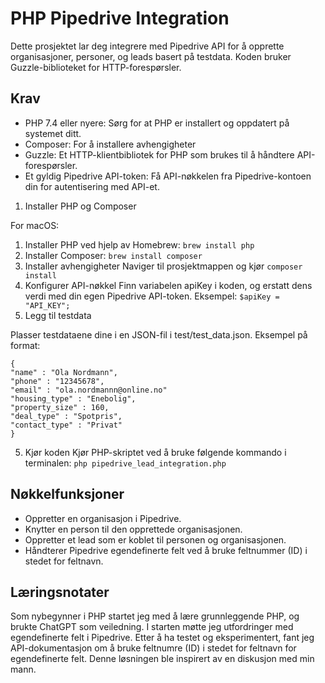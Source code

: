 # PHP Pipedrive Integration
Dette prosjektet lar deg integrere med Pipedrive API for å opprette organisasjoner, personer, og leads basert på testdata. Koden bruker Guzzle-biblioteket for HTTP-forespørsler.
## Krav
- PHP 7.4 eller nyere: Sørg for at PHP er installert og oppdatert på systemet ditt.
- Composer: For å installere avhengigheter 
- Guzzle: Et HTTP-klientbibliotek for PHP som brukes til å håndtere API-forespørsler.
- Et gyldig Pipedrive API-token: Få API-nøkkelen fra Pipedrive-kontoen din for autentisering med API-et.

1. Installer PHP og Composer

For macOS:

1. Installer PHP ved hjelp av Homebrew:
`brew install php`
2. Installer Composer:
`brew install composer`
2. Installer avhengigheter
Naviger til prosjektmappen og kjør `composer install`  
3. Konfigurer API-nøkkel
Finn variabelen apiKey i koden, og erstatt dens verdi med din egen Pipedrive API-token. Eksempel:
`$apiKey = "API_KEY";`
4. Legg til testdata

Plasser testdataene dine i en JSON-fil i test/test_data.json. Eksempel på format:
```
{
"name" : "Ola Nordmann",
"phone" : "12345678",
"email" : "ola.nordmannn@online.no"
"housing_type" : "Enebolig",
"property_size" : 160,
"deal_type" : "Spotpris",
"contact_type" : "Privat"
}
```

5. Kjør koden
Kjør PHP-skriptet ved å bruke følgende kommando i terminalen:
`php pipedrive_lead_integration.php`

## Nøkkelfunksjoner
- Oppretter en organisasjon i Pipedrive.
- Knytter en person til den opprettede organisasjonen.
- Oppretter et lead som er koblet til personen og organisasjonen.
- Håndterer Pipedrive egendefinerte felt ved å bruke feltnummer (ID) i stedet for feltnavn.

## Læringsnotater
Som nybegynner i PHP startet jeg med å lære grunnleggende PHP, og brukte ChatGPT som veiledning. I starten møtte jeg utfordringer med egendefinerte felt i Pipedrive. Etter å ha testet og eksperimentert, fant jeg API-dokumentasjon om å bruke feltnumre (ID) i stedet for feltnavn for egendefinerte felt. Denne løsningen ble inspirert av en diskusjon med min mann.





